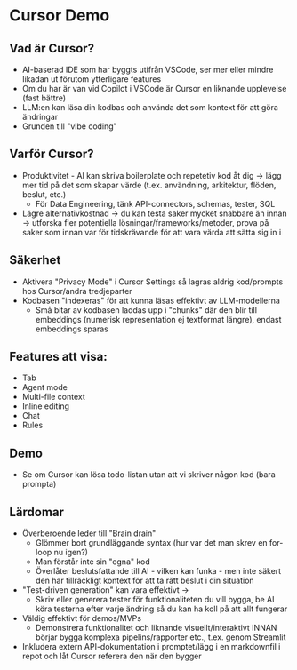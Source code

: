 # Cursor Demo

## Vad är Cursor?
- AI-baserad IDE som har byggts utifrån VSCode, ser mer eller mindre likadan ut förutom ytterligare features
- Om du har är van vid Copilot i VSCode är Cursor en liknande upplevelse (fast bättre)
- LLM:en kan läsa din kodbas och använda det som kontext för att göra ändringar
- Grunden till "vibe coding"

## Varför Cursor? 
- Produktivitet - AI kan skriva boilerplate och repetetiv kod åt dig -> lägg mer tid på det som skapar värde (t.ex. användning, arkitektur, flöden, beslut, etc.)
  - För Data Engineering, tänk API-connectors, schemas, tester, SQL
- Lägre alternativkostnad -> du kan testa saker mycket snabbare än innan -> utforska fler potentiella lösningar/frameworks/metoder, prova på saker som innan var för tidskrävande för att vara värda att sätta sig in i

## Säkerhet
- Aktivera "Privacy Mode" i Cursor Settings så lagras aldrig kod/prompts hos Cursor/andra tredjeparter
- Kodbasen "indexeras" för att kunna läsas effektivt av LLM-modellerna
  - Små bitar av kodbasen laddas upp i "chunks" där den blir till embeddings (numerisk representation ej textformat längre), endast embeddings sparas 

## Features att visa:
- Tab
- Agent mode
- Multi-file context
- Inline editing
- Chat 
- Rules

## Demo
- Se om Cursor kan lösa todo-listan utan att vi skriver någon kod (bara prompta)

## Lärdomar
- Överberoende leder till "Brain drain" 
  - Glömmer bort grundläggande syntax (hur var det man skrev en for-loop nu igen?)
  - Man förstår inte sin "egna" kod
  - Överlåter beslutsfattande till AI - vilken kan funka - men inte säkert den har tillräckligt kontext för att ta rätt beslut i din situation
- "Test-driven generation" kan vara effektivt -> 
  - Skriv eller generera tester för funktionaliteten du vill bygga, be AI köra testerna efter varje ändring så du kan ha koll på att allt fungerar 
- Väldig effektivt för demos/MVPs
  - Demonstrera funktionalitet och liknande visuellt/interaktivt INNAN börjar bygga komplexa pipelins/rapporter etc., t.ex. genom Streamlit
- Inkludera extern API-dokumentation i promptet/lägg i en markdownfil i repot och låt Cursor referera den när den bygger